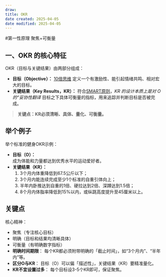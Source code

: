```yaml
---
draw:
title: OKR
date created: 2025-04-05
date modified: 2025-04-05
---
```


#第一性原理 聚焦+可衡量

## 一、OKR 的核心特征

OKR（目标与关键结果）由两部分组成：

- **目标（Objective）：**  [10倍思维](10倍思维.md)
    定义一个有激励性、能引起情绪共鸣、相对宏大的目标。
- **关键结果（Key Results，KR）：**  符合[SMART原则](SMART原则.md)，*KR 的设计本质上是对 O 的“妥协性翻译*
    目标之下具体可衡量的指标，用来追踪并判断目标是否被完成。
    

> **关键点：KR必须清晰、具体、量化、可衡量。**

## 举个例子

举个标准的健身OKR示例：

- **目标（O）：**  
    成为体能和力量都达到优秀水平的运动爱好者。
- **关键结果（KR）：**
    1. 3个月内体重降低到67.5公斤以下；
    2. 3个月内能连续完成至少1个标准的自重引体向上；
    3. 半年内卧推达到自重的1倍、硬拉达到2倍、深蹲达到1.5倍；
    4. 8个月内体脂率降低到15%以内，或纵跳高度提升至45厘米以上。

## 关键点

核心精神：

- 聚焦（专注核心目标）
- 明确（目标和结果均清晰具体）
- 可衡量（有明确数字指标）
- **明确时间期限**：
    每个KR都必须附带明确的「截止时间」，如“3个月内”、“半年内”等。
- **区分O与KR**：
    目标（O）可以偏「描述性」，关键结果（KR）要精准量化。
- **KR不宜设置过多**：
    每个目标设3-5个KR即可，保证聚焦。
